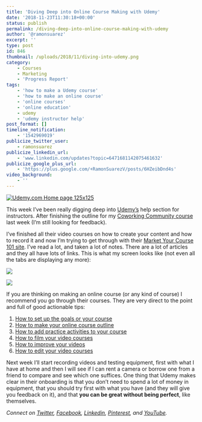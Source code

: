 ```yaml
---
title: 'Diving Deep into Online Course Making with Udemy'
date: '2018-11-23T11:30:18+00:00'
status: publish
permalink: /diving-deep-into-online-course-making-with-udemy
author: '@ramonsuarez'
excerpt: ''
type: post
id: 846
thumbnail: /uploads/2018/11/diving-into-udemy.png
category:
    - Courses
    - Marketing
    - 'Progress Report'
tags:
    - 'how to make a Udemy course'
    - 'how to make an online course'
    - 'online courses'
    - 'online education'
    - udemy
    - 'udemy instructor help'
post_format: []
timeline_notification:
    - '1542969019'
publicize_twitter_user:
    - ramonsuarez
publicize_linkedin_url:
    - 'www.linkedin.com/updates?topic=6471681142075461632'
publicize_google_plus_url:
    - 'https://plus.google.com/+RamonSuarezV/posts/6HZeibDnd4s'
video_background:
    - ''
---
```

[![Udemy.com Home page 125x125](https://ad.linksynergy.com/fs-bin/show?id=nqvRWNWHD4Q&bids=507388.292&subid=0&type=4&gridnum=4)](https://click.linksynergy.com/fs-bin/click?id=nqvRWNWHD4Q&offerid=507388.292&subid=0&type=4)

This week I’ve been really digging deep into [Udemy’s](https://www.coworkinghandbook.com/udemy) help section for instructors. After finishing the outline for my [Coworking Community course ](https://www.coworkinghandbook.com/coworking-community-course-draft/)last week (I’m still looking for feedback).

I’ve finished all their video courses on how to create your content and how to record it and now I’m trying to get through with their [Market Your Course 101 site](https://teach.udemy.com/course-marketing/). I’ve read a lot, and taken a lot of notes. There are a lot of articles and they all have lots of links. This is what my screen looks like (not even all the tabs are displaying any more):

![](/uploads/2018/11/udemy-marketing-help.png)

![](/uploads/2018/11/overwhelmed.gif)

If you are thinking on making an online course (or any kind of course) I recommend you go through their courses. They are very direct to the point and full of good actionable tips:

1. [How to set up the goals or your course ](https://www.udemy.com/share/1004eKAkEZc1Y=/)
2. [How to make your online course outline](https://www.udemy.com/share/10019IAkEZc1Y=/)
3. [How to add practice activities to your course](https://www.udemy.com/share/1001DOAkEZc1Y=/)
4. [How to film your video courses](https://www.udemy.com/share/10026GAkEZc1Y=/)
5. [How to improve your videos](https://www.udemy.com/share/1006b8AkEZc1Y=/)
6. [How to edit your video courses](https://www.udemy.com/share/100078AkEZc1Y=/)

Next week I’ll start recording videos and testing equipment, first with what I have at home and then I will see if I can rent a camera or borrow one from a friend to compare and see which one suffices. One thing that Udemy makes clear in their onboarding is that you don’t need to spend a lot of money in equipment, that you should try first with what you have (and they will give you feedback on it), and that **you can be great without being perfect**, like themselves.

*Connect on [Twitter](https://twitter.com/ramonsuarez), [Facebook](https://www.facebook.com/ramonsuarezdotcom), [Linkedin](https://www.linkedin.com/in/ramonsuarez/), [Pinterest](https://www.pinterest.com/ramonsuarez/), and [YouTube](https://www.youtube.com/ramonsuarezv).*